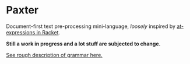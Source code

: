 # Paxter

Document-first text pre-processing mini-language, _loosely_ inspired by [at-expressions in Racket](https://docs.racket-lang.org/scribble/reader.html).

**Still a work in progress and a lot stuff are subjected to change.**

[See rough description of grammar here.](paxter/core/__init__.py)
